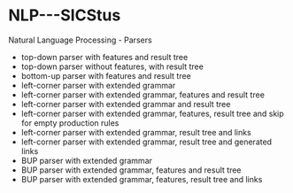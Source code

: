 NLP---SICStus
=============
Natural Language Processing - Parsers
- top-down parser with features and result tree
- top-down parser without features, with result tree
- bottom-up parser with features and result tree
- left-corner parser with extended grammar
- left-corner parser with extended grammar, features and result tree
- left-corner parser with extended grammar and result tree
- left-corner parser with extended grammar, features, result tree and skip for empty production rules
- left-corner parser with extended grammar, result tree and links
- left-corner parser with extended grammar, result tree and generated links
- BUP parser with extended grammar
- BUP parser with extended grammar, features and result tree
- BUP parser with extended grammar, features, result tree and links
